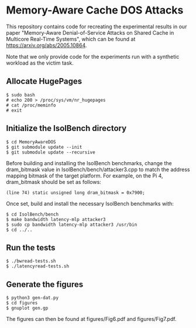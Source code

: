 # Memory-Aware Cache DOS Attacks

This repository contains code for recreating the experimental results in our paper "Memory-Aware Denial-of-Service Attacks on Shared Cache in Multicore Real-Time Systems", which can be found at https://arxiv.org/abs/2005.10864.

Note that we only provide code for the experiments run with a synthetic workload as the victim task.

## Allocate HugePages

	$ sudo bash
	# echo 200 > /proc/sys/vm/nr_hugepages
	# cat /proc/meminfo
	# exit

## Initialize the IsolBench directory

	$ cd MemoryAwareDOS
	$ git submodule update --init
	$ git submodule update --recursive

Before building and installing the IsolBench benchmarks, change the dram_bitmask
value in IsolBench/bench/attacker3.cpp to match the address mapping bitmask of
the target platform. For example, on the Pi 4, dram_bitmask should be set as
follows:

	(line 74) static unsigned long dram_bitmask = 0x7900;
	
Once set, build and install the necessary IsolBench benchmarks with:
	
	$ cd IsolBench/bench
	$ make bandwidth latency-mlp attacker3
	$ sudo cp bandwidth latency-mlp attacker3 /usr/bin
	$ cd ../..
	
## Run the tests

	$ ./bwread-tests.sh
	$ ./latencyread-tests.sh
	
## Generate the figures

	$ python3 gen-dat.py
	$ cd figures
	$ gnuplot gen.gp
	
The figures can then be found at figures/Fig6.pdf and figures/Fig7.pdf.
